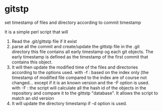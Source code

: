 # gitstp
set timestamp of files and directory according to commit timestamp

It is a simple perl script that will
1. Read the .git/gittstp file if it exist
2. parse all the commit and create/update the
   gittstp file in the .git directory
this file contains all early timestamp og each git objects. The early timestamp
is defined as the timestamp of the first commit that contains this object.
3. It will then update the modified time of the files and directories
   according to the options used.
   with -f : based on the index only (the timestamp of modified file compared to the index
   are of course not changed... except if it is an known version and the -F option is used.
   with -F : the script will calculate all the hash id of the objects in the repository and
   compare it to the gittstp "database". It allows the script to match an old version
4. It will update the directory timestamp if -d option is used.

